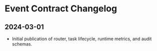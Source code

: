 # Event Contract Changelog

## 2024-03-01
- Initial publication of router, task lifecycle, runtime metrics, and audit schemas.

